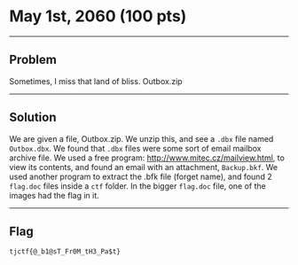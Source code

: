# May 1st, 2060 (100 pts)

---

## Problem
Sometimes, I miss that land of bliss.
Outbox.zip

---

## Solution
We are given a file, Outbox.zip. We unzip this, and see a `.dbx` file named `Outbox.dbx`. We found that `.dbx` files were some sort of email mailbox archive file. We used a free program: http://www.mitec.cz/mailview.html, to view its contents, and found an email with an attachment, `Backup.bkf`. We used another program to extract the .bfk file (forget name), and found 2 `flag.doc` files inside a `ctf` folder. In the bigger `flag.doc` file, one of the images had the flag in it.

---

## Flag
`tjctf{@_b1@sT_Fr0M_tH3_Pa$t}`